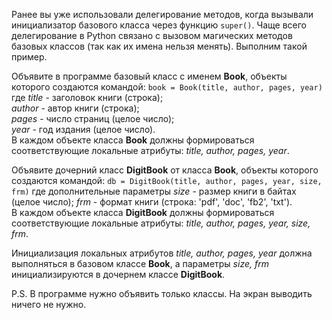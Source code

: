 Ранее вы уже использовали делегирование методов, когда вызывали инициализатор базового класса через функцию `super()`. Чаще всего делегирование в Python связано с вызовом магических методов базовых классов (так как их имена нельзя менять). Выполним такой пример.

Объявите в программе базовый класс с именем **Book**, объекты которого создаются командой:
`book = Book(title, author, pages, year)`
где _title_ - заголовок книги (строка);  
_author_ - автор книги (строка);  
_pages_ - число страниц (целое число);  
_year_ - год издания (целое число).  
В каждом объекте класса **Book** должны формироваться соответствующие локальные атрибуты: _title, author, pages, year_.

Объявите дочерний класс **DigitBook** от класса **Book**, объекты которого создаются командой:
`db = DigitBook(title, author, pages, year, size, frm)`
где дополнительные параметры _size_ - размер книги в байтах (целое число); 
_frm_ - формат книги (строка: 'pdf', 'doc', 'fb2', 'txt').  
В каждом объекте класса **DigitBook** должны формироваться соответствующие локальные атрибуты: _title, author, pages, year, size, frm_.

Инициализация локальных атрибутов _title, author, pages, year_ должна выполняться в базовом классе **Book**, а параметры _size, frm_ инициализируются в дочернем классе **DigitBook**.

P.S. В программе нужно объявить только классы. На экран выводить ничего не нужно.